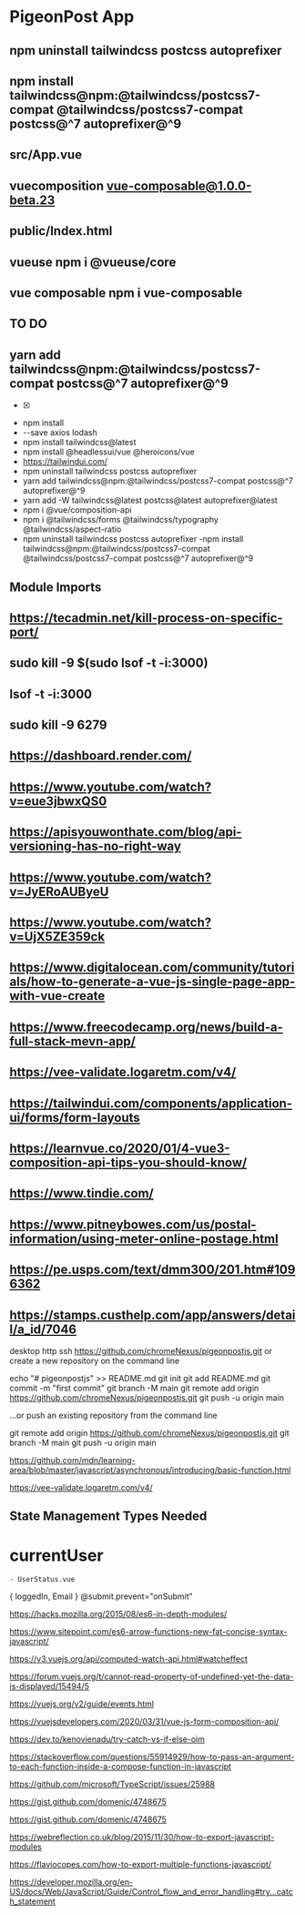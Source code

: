 # PigeonPost App

<!-- https://marketplace.visualstudio.com/items?itemName=yzhang.markdown-all-in-one 
todo
fix me
-->

## npm uninstall tailwindcss postcss autoprefixer

## npm install tailwindcss@npm:@tailwindcss/postcss7-compat @tailwindcss/postcss7-compat postcss@^7 autoprefixer@^9

## src/App.vue

## vuecomposition vue-composable@1.0.0-beta.23

## public/Index.html

## vueuse npm i @vueuse/core

## vue composable npm i vue-composable

## TO DO

## yarn add tailwindcss@npm:@tailwindcss/postcss7-compat postcss@^7 autoprefixer@^9

- [x]
- npm install
- --save axios lodash
- npm install tailwindcss@latest
- npm install @headlessui/vue @heroicons/vue
- <https://tailwindui.com/>
- npm uninstall tailwindcss postcss autoprefixer
- yarn add tailwindcss@npm:@tailwindcss/postcss7-compat postcss@^7 autoprefixer@^9
- yarn add -W tailwindcss@latest postcss@latest autoprefixer@latest
- npm i @vue/composition-api
- npm i @tailwindcss/forms @tailwindcss/typography @tailwindcss/aspect-ratio
- npm uninstall tailwindcss postcss autoprefixer
-npm install tailwindcss@npm:@tailwindcss/postcss7-compat @tailwindcss/postcss7-compat postcss@^7 autoprefixer@^9

## Module Imports

## <https://tecadmin.net/kill-process-on-specific-port/>

## sudo kill -9 $(sudo lsof -t -i:3000)

## lsof -t -i:3000

## sudo kill -9 6279

## <https://dashboard.render.com/>

## <https://www.youtube.com/watch?v=eue3jbwxQS0>

## <https://apisyouwonthate.com/blog/api-versioning-has-no-right-way>

## <https://www.youtube.com/watch?v=JyERoAUByeU>

## <https://www.youtube.com/watch?v=UjX5ZE359ck>

## <https://www.digitalocean.com/community/tutorials/how-to-generate-a-vue-js-single-page-app-with-vue-create>

## <https://www.freecodecamp.org/news/build-a-full-stack-mevn-app/>

## <https://vee-validate.logaretm.com/v4/>

## <https://tailwindui.com/components/application-ui/forms/form-layouts>

## <https://learnvue.co/2020/01/4-vue3-composition-api-tips-you-should-know/>

## <https://www.tindie.com/>

## <https://www.pitneybowes.com/us/postal-information/using-meter-online-postage.html>

## <https://pe.usps.com/text/dmm300/201.htm#1096362>

## <https://stamps.custhelp.com/app/answers/detail/a_id/7046>

desktop http ssh <https://github.com/chromeNexus/pigeonpostjs.git>
or create a new repository on the command line

echo "# pigeonpostjs" >> README.md
git init
git add README.md
git commit -m "first commit"
git branch -M main
git remote add origin <https://github.com/chromeNexus/pigeonpostjs.git>
git push -u origin main

…or push an existing repository from the command line

git remote add origin <https://github.com/chromeNexus/pigeonpostjs.git>
git branch -M main
git push -u origin main

<https://github.com/mdn/learning-area/blob/master/javascript/asynchronous/introducing/basic-function.html>

<https://vee-validate.logaretm.com/v4/>

## State Management Types Needed

# currentUser
    - UserStatus.vue
{
    loggedIn,
    Email
}
@submit.prevent="onSubmit"

https://hacks.mozilla.org/2015/08/es6-in-depth-modules/

https://www.sitepoint.com/es6-arrow-functions-new-fat-concise-syntax-javascript/

https://v3.vuejs.org/api/computed-watch-api.html#watcheffect

https://forum.vuejs.org/t/cannot-read-property-of-undefined-yet-the-data-is-displayed/15494/5

https://vuejs.org/v2/guide/events.html

https://vuejsdevelopers.com/2020/03/31/vue-js-form-composition-api/

https://dev.to/kenovienadu/try-catch-vs-if-else-oim

https://stackoverflow.com/questions/55914929/how-to-pass-an-argument-to-each-function-inside-a-compose-function-in-javascript

https://github.com/microsoft/TypeScript/issues/25988

https://gist.github.com/domenic/4748675

https://gist.github.com/domenic/4748675

https://webreflection.co.uk/blog/2015/11/30/how-to-export-javascript-modules

https://flaviocopes.com/how-to-export-multiple-functions-javascript/

https://developer.mozilla.org/en-US/docs/Web/JavaScript/Guide/Control_flow_and_error_handling#try...catch_statement